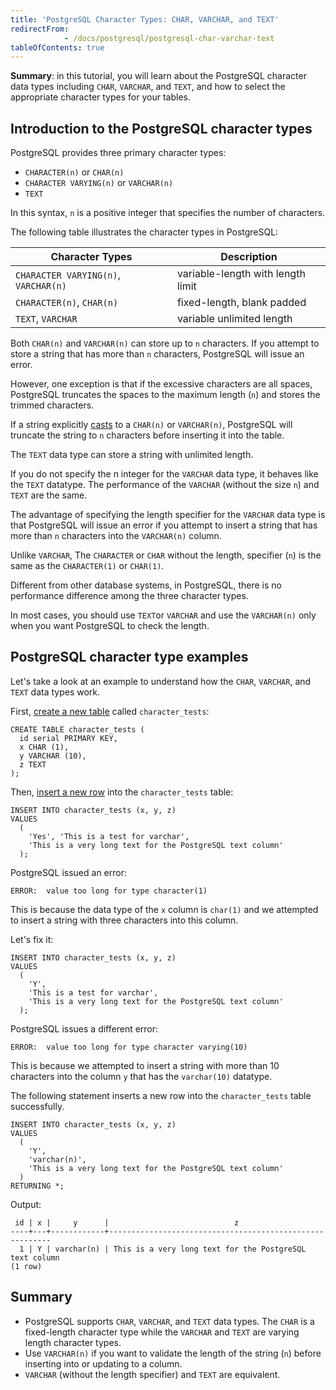 ```yaml
---
title: 'PostgreSQL Character Types: CHAR, VARCHAR, and TEXT'
redirectFrom: 
            - /docs/postgresql/postgresql-char-varchar-text
tableOfContents: true
---
```


**Summary**: in this tutorial, you will learn about the PostgreSQL character data types including `CHAR`, `VARCHAR`, and `TEXT`, and how to select the appropriate character types for your tables.

## Introduction to the PostgreSQL character types

PostgreSQL provides three primary character types:

- `CHARACTER(n)` or `CHAR(n)`
- `CHARACTER VARYING(n)` or `VARCHAR(n)`
- `TEXT`

In this syntax, `n` is a positive integer that specifies the number of characters.

The following table illustrates the character types in PostgreSQL:

| **Character Types**                  | **Description**                   |
| ------------------------------------ | --------------------------------- |
| `CHARACTER VARYING(n)`, `VARCHAR(n)` | variable-length with length limit |
| `CHARACTER(n)`, `CHAR(n)`            | fixed-length, blank padded        |
| `TEXT`, `VARCHAR`                    | variable unlimited length         |

Both `CHAR(n)` and `VARCHAR(n)` can store up to `n` characters. If you attempt to store a string that has more than `n` characters, PostgreSQL will issue an error.

However, one exception is that if the excessive characters are all spaces, PostgreSQL truncates the spaces to the maximum length (`n`) and stores the trimmed characters.

If a string explicitly [casts](/docs/postgresql/postgresql-cast) to a `CHAR(n)` or `VARCHAR(n)`, PostgreSQL will truncate the string to `n` characters before inserting it into the table.

The `TEXT` data type can store a string with unlimited length.

If you do not specify the n integer for the `VARCHAR` data type, it behaves like the `TEXT` datatype. The performance of the `VARCHAR` (without the size `n`) and `TEXT` are the same.

The advantage of specifying the length specifier for the `VARCHAR` data type is that PostgreSQL will issue an error if you attempt to insert a string that has more than `n` characters into the `VARCHAR(n)` column.

Unlike `VARCHAR`, The `CHARACTER` or `CHAR` without the length, specifier (`n`) is the same as the `CHARACTER(1)` or `CHAR(1)`.

Different from other database systems, in PostgreSQL, there is no performance difference among the three character types.

In most cases, you should use `TEXT`or `VARCHAR` and use the `VARCHAR(n)` only when you want PostgreSQL to check the length.

## PostgreSQL character type examples

Let's take a look at an example to understand how the `CHAR`, `VARCHAR`, and `TEXT` data types work.

First, [create a new table](/docs/postgresql/postgresql-create-table) called `character_tests`:

```
CREATE TABLE character_tests (
  id serial PRIMARY KEY,
  x CHAR (1),
  y VARCHAR (10),
  z TEXT
);
```

Then, [insert a new row](/docs/postgresql/postgresql-insert) into the `character_tests` table:

```
INSERT INTO character_tests (x, y, z)
VALUES
  (
    'Yes', 'This is a test for varchar',
    'This is a very long text for the PostgreSQL text column'
  );
```

PostgreSQL issued an error:

```
ERROR:  value too long for type character(1)
```

This is because the data type of the `x` column is `char(1)` and we attempted to insert a string with three characters into this column.

Let's fix it:

```
INSERT INTO character_tests (x, y, z)
VALUES
  (
    'Y',
    'This is a test for varchar',
    'This is a very long text for the PostgreSQL text column'
  );
```

PostgreSQL issues a different error:

```
ERROR:  value too long for type character varying(10)
```

This is because we attempted to insert a string with more than 10 characters into the column `y` that has the `varchar(10)` datatype.

The following statement inserts a new row into the `character_tests` table successfully.

```
INSERT INTO character_tests (x, y, z)
VALUES
  (
    'Y',
    'varchar(n)',
    'This is a very long text for the PostgreSQL text column'
  )
RETURNING *;
```

Output:

```
 id | x |     y      |                            z
----+---+------------+---------------------------------------------------------
  1 | Y | varchar(n) | This is a very long text for the PostgreSQL text column
(1 row)
```

## Summary

- PostgreSQL supports `CHAR`, `VARCHAR`, and `TEXT` data types. The `CHAR` is a fixed-length character type while the `VARCHAR` and `TEXT` are varying length character types.
- Use `VARCHAR(n)` if you want to validate the length of the string (`n`) before inserting into or updating to a column.
- `VARCHAR` (without the length specifier) and `TEXT` are equivalent.
